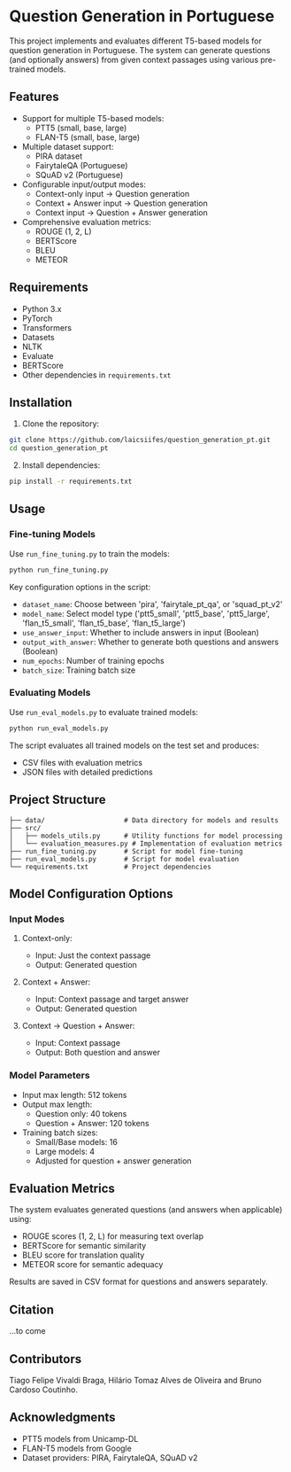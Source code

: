 # Question Generation in Portuguese

This project implements and evaluates different T5-based models for question generation in Portuguese. The system can generate questions (and optionally answers) from given context passages using various pre-trained models.

## Features

- Support for multiple T5-based models:
  - PTT5 (small, base, large)
  - FLAN-T5 (small, base, large)
- Multiple dataset support:
  - PIRA dataset
  - FairytaleQA (Portuguese)
  - SQuAD v2 (Portuguese)
- Configurable input/output modes:
  - Context-only input → Question generation
  - Context + Answer input → Question generation
  - Context input → Question + Answer generation
- Comprehensive evaluation metrics:
  - ROUGE (1, 2, L)
  - BERTScore
  - BLEU
  - METEOR

## Requirements

- Python 3.x
- PyTorch
- Transformers
- Datasets
- NLTK
- Evaluate
- BERTScore
- Other dependencies in `requirements.txt`

## Installation

1. Clone the repository:
```bash
git clone https://github.com/laicsiifes/question_generation_pt.git
cd question_generation_pt
```

2. Install dependencies:
```bash
pip install -r requirements.txt
```

## Usage

### Fine-tuning Models

Use `run_fine_tuning.py` to train the models:

```bash
python run_fine_tuning.py
```

Key configuration options in the script:
- `dataset_name`: Choose between 'pira', 'fairytale_pt_qa', or 'squad_pt_v2'
- `model_name`: Select model type ('ptt5_small', 'ptt5_base', 'ptt5_large', 'flan_t5_small', 'flan_t5_base', 'flan_t5_large')
- `use_answer_input`: Whether to include answers in input (Boolean)
- `output_with_answer`: Whether to generate both questions and answers (Boolean)
- `num_epochs`: Number of training epochs
- `batch_size`: Training batch size

### Evaluating Models

Use `run_eval_models.py` to evaluate trained models:

```bash
python run_eval_models.py
```

The script evaluates all trained models on the test set and produces:
- CSV files with evaluation metrics
- JSON files with detailed predictions

## Project Structure

```
├── data/                    # Data directory for models and results
├── src/
│   ├── models_utils.py      # Utility functions for model processing
│   └── evaluation_measures.py # Implementation of evaluation metrics
├── run_fine_tuning.py       # Script for model fine-tuning
├── run_eval_models.py       # Script for model evaluation
└── requirements.txt         # Project dependencies
```

## Model Configuration Options

### Input Modes
1. Context-only:
   - Input: Just the context passage
   - Output: Generated question
   
2. Context + Answer:
   - Input: Context passage and target answer
   - Output: Generated question

3. Context → Question + Answer:
   - Input: Context passage
   - Output: Both question and answer

### Model Parameters

- Input max length: 512 tokens
- Output max length: 
  - Question only: 40 tokens
  - Question + Answer: 120 tokens
- Training batch sizes:
  - Small/Base models: 16
  - Large models: 4
  - Adjusted for question + answer generation

## Evaluation Metrics

The system evaluates generated questions (and answers when applicable) using:
- ROUGE scores (1, 2, L) for measuring text overlap
- BERTScore for semantic similarity
- BLEU score for translation quality
- METEOR score for semantic adequacy

Results are saved in CSV format for questions and answers separately.

## Citation

...to come

## Contributors

Tiago Felipe Vivaldi Braga, Hilário Tomaz Alves de Oliveira and Bruno Cardoso Coutinho.

## Acknowledgments

- PTT5 models from Unicamp-DL
- FLAN-T5 models from Google
- Dataset providers: PIRA, FairytaleQA, SQuAD v2
